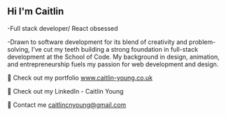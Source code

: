 ## Hi I'm Caitlin

-Full stack developer/ React obsessed

-Drawn to software development for its blend of creativity and problem-solving, I’ve cut my teeth building a strong foundation in full-stack development at the School of Code. My background in design, animation, and entrepreneurship fuels my passion for web development and design.

💌 Check out my portfolio www.caitlin-young.co.uk

🍓 Check out my LinkedIn - Caitlin Young

🌹 Contact me caitlincnyoung@gmail.com

<!--
